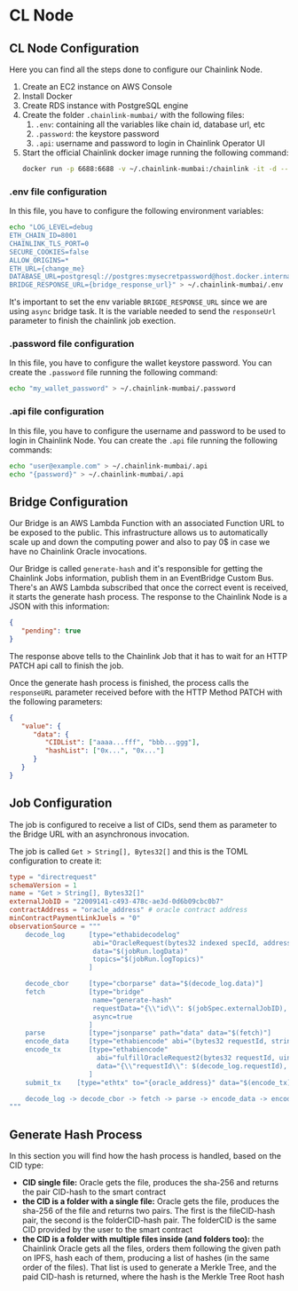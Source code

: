 # CL Node

## CL Node Configuration
Here you can find all the steps done to configure our Chainlink Node.

1. Create an EC2 instance on AWS Console
2. Install Docker
3. Create RDS instance with PostgreSQL engine
4. Create the folder `.chainlink-mumbai/` with the following files:
   1. `.env`: containing all the variables like chain id, database url, etc
   2. `.password`: the keystore password
   3. `.api`: username and password to login in Chainlink Operator UI
5. Start the official Chainlink docker image running the following command:
   ```bash
   docker run -p 6688:6688 -v ~/.chainlink-mumbai:/chainlink -it -d --env-file=.env smartcontract/chainlink:1.11.0-root local n -p /chainlink/.password -a /chainlink/.api
   ```

### .env file configuration

In this file, you have to configure the following environment variables:

```bash
echo "LOG_LEVEL=debug
ETH_CHAIN_ID=8001
CHAINLINK_TLS_PORT=0
SECURE_COOKIES=false
ALLOW_ORIGINS=*
ETH_URL={change_me}
DATABASE_URL=postgresql://postgres:mysecretpassword@host.docker.internal:5432/postgres?sslmode=disable
BRIDGE_RESPONSE_URL={bridge_response_url}" > ~/.chainlink-mumbai/.env
```

It's important to set the env variable `BRIGDE_RESPONSE_URL` since we are using `async` bridge task. It is
the variable needed to send the `responseUrl` parameter to finish the chainlink job exection.

### .password file configuration

In this file, you have to configure the wallet keystore password. You can create the `.password` file 
running the following command:

```bash
echo "my_wallet_password" > ~/.chainlink-mumbai/.password
```

### .api file configuration

In this file, you have to configure the username and password to be used to login in Chainlink Node.
You can create the `.api` file running the following commands:

```bash
echo "user@example.com" > ~/.chainlink-mumbai/.api
echo "{password}" > ~/.chainlink-mumbai/.api
```

## Bridge Configuration
Our Bridge is an AWS Lambda Function with an associated Function URL to be exposed to the public.
This infrastructure allows us to automatically scale up and down the computing power and also 
to pay 0$ in case we have no Chainlink Oracle invocations.

Our Bridge is called `generate-hash` and it's responsible for getting the Chainlink Jobs information,
publish them in an EventBridge Custom Bus. There's an AWS Lambda subscribed that once the correct event
is received, it starts the generate hash process. The response to the Chainlink Node is a JSON with
this information:

```json
{
   "pending": true
}
```

The response above tells to the Chainlink Job that it has to wait for an HTTP PATCH api call to finish
the job.

Once the generate hash process is finished, the process calls the `responseURL` parameter received before
with the HTTP Method PATCH with the following parameters:

```json
{
   "value": {
      "data": {
         "CIDList": ["aaaa...fff", "bbb...ggg"],
         "hashList": ["0x...", "0x..."]
      }
   }
}
```


## Job Configuration
The job is configured to receive a list of CIDs, send them as parameter to the Bridge URL with 
an asynchronous invocation. 

The job is called `Get > String[], Bytes32[]` and this is the TOML configuration to create it:

```toml
type = "directrequest"
schemaVersion = 1
name = "Get > String[], Bytes32[]"
externalJobID = "22009141-c493-478c-ae3d-0d6b09cbc0b7"
contractAddress = "oracle_address" # oracle contract address
minContractPaymentLinkJuels = "0"
observationSource = """
    decode_log      [type="ethabidecodelog"
                     abi="OracleRequest(bytes32 indexed specId, address requester, bytes32 requestId, uint256 payment, address callbackAddr, bytes4 callbackFunctionId, uint256 cancelExpiration, uint256 dataVersion, bytes data)"
                     data="$(jobRun.logData)"
                     topics="$(jobRun.logTopics)"
                    ]

    decode_cbor     [type="cborparse" data="$(decode_log.data)"]
    fetch           [type="bridge"
                     name="generate-hash"
                     requestData="{\\"id\\": $(jobSpec.externalJobID), \\"data\\": {\\"CIDList\\": $(decode_cbor.cid)}}"
                     async=true
                    ]
    parse           [type="jsonparse" path="data" data="$(fetch)"]
    encode_data     [type="ethabiencode" abi="(bytes32 requestId, string[] CIDList, bytes32[] evalHashList)" data="{ \\"requestId\\": $(decode_log.requestId), \\"CIDList\\": $(parse.CIDList), \\"evalHashList\\": $(parse.evaluatedHashList)}"]
    encode_tx       [type="ethabiencode"
                      abi="fulfillOracleRequest2(bytes32 requestId, uint256 payment, address callbackAddress, bytes4 callbackFunctionId, uint256 expiration, bytes calldata data)"
                      data="{\\"requestId\\": $(decode_log.requestId), \\"payment\\": $(decode_log.payment), \\"callbackAddress\\": $(decode_log.callbackAddr), \\"callbackFunctionId\\": $(decode_log.callbackFunctionId), \\"expiration\\": $(decode_log.cancelExpiration), \\"data\\": $(encode_data)}"
                    ]
    submit_tx    [type="ethtx" to="{oracle_address}" data="$(encode_tx)"]

    decode_log -> decode_cbor -> fetch -> parse -> encode_data -> encode_tx -> submit_tx
"""
```

## Generate Hash Process

In this section you will find how the hash process is handled, based on the CID type:

+ **CID single file:** Oracle gets the file, produces the sha-256 and returns the pair CID-hash to the smart contract
+ **the CID is a folder with a single file:** Oracle gets the file, produces the sha-256 of the file and returns two 
pairs. The first is the fileCID-hash pair, the second is the folderCID-hash pair. The folderCID is the same CID 
provided by the user to the smart contract
+ **the CID is a folder with multiple files inside (and folders too):** the Chainlink Oracle gets all the files, 
orders them following the given path on IPFS, hash each of them, producing a list of hashes (in the same order of 
the files). That list is used to generate a Merkle Tree, and the paid CID-hash is returned, where the hash is 
the Merkle Tree Root hash
